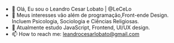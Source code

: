 - 👋 Olá, Eu sou o Leandro Cesar Lobato | @LeCeLo
- 👀 Meus interesses vão além de programação,Front-ende Design. Incluem Psicologia, Sociologia e Ciências Religiosas.
- 🌱 Atualmente estudo JavaScript, Frontend, UI/UX design.
- 📫 How to reach me: leandrocesarlobato@gmail.com


<!---
LeCeLo/LeCeLo is a ✨ special ✨ repository because its `README.md` (this file) appears on your GitHub profile.
You can click the Preview link to take a look at your changes.
--->
